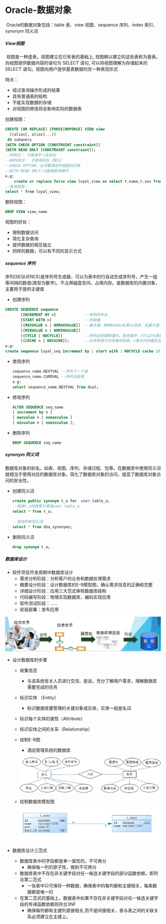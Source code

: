# Oracle-数据对象

​	Oracle的数据对象包括：table 表、view 视图、sequence 序列、index 索引、synonym 同义词

##### View视图

​	视图是一种虚表。视图建立在已有表的基础上, 视图赖以建立的这些表称为基表。向视图提供数据内容的语句为 SELECT 语句, 可以将视图理解为存储起来的 SELECT 语句。视图向用户提供基表数据的另一种表现形式

特点：

* 经过查询操作形成的结果
* 具有普通表的结构
* 不能实现数据的存储
* 对视图的修改将会影响实际的数据表

创建视图：

```sql
CREATE [OR REPLACE] [FORCE|NOFORCE] VIEW view
  [(alias[, alias]...)]
 AS subquery
[WITH CHECK OPTION [CONSTRAINT constraint]]
[WITH READ ONLY [CONSTRAINT constraint]];
--FORCE： 子查询不一定存在
--NOFORCE： 子查询存在（默认）
--CHECK OPTION：必须要满足的视图的约束
--WITH READ ONLY:只能做查询操作
e.g:
	create or replace force view loyal_view as select t.name,t.sex from t_user t;
--查询视图：
select * from loyal_view;
```

删除视图：

```sql
DROP VIEW view_name
```

视图的好处：

* 限制数据访问
* 简化复杂查询
* 提供数据的相互独立
* 同样的数据，可以有不同的显示方式

##### sequence 序列

​	序列(SEQUENCE)是序列号生成器，可以为表中的行自动生成序列号，产生一组等间隔的数值(类型为数字)。不占用磁盘空间，占用内存。是数据库的内置对象，主要用于提供主键值

* 创建序列

```sql
CREATE SEQUENCE sequence
       [INCREMENT BY n]				--序列的步长
       [START WITH n]				--开始值
       [{MAXVALUE n | NOMAXVALUE}]	--最大值，NOMAXVALUE默认选项，无最大值，10的27次方
       [{MINVALUE n | NOMINVALUE}]
       [{CYCLE | NOCYCLE}]			--序列达到限制值时，是否循环，CYCLE代表循环，
       [{CACHE n | NOCACHE}];		--对序列进行内存缓存存放，n表示内存缓存空间大小
e.g:
create sequence loyal_seq increment by 1 start with 1 NOCYCLE cache 20;
```

* 使用序列

  ```sql
  sequence_name.NEXTVAL --序列下一个值
  sequence_name.CURRVAL --序列当前值
  e.g:
  select sequence_name.NEXTVAL from dual;
  ```

* 修改序列

  ```sql
  ALTER SEQUENCE seq_name
  [ increment by n ]
  [ maxvalue n | nomaxvalue ]
  [ minvalue n | nominvalue ];
  ```

* 删除序列

  ```sql
  DROP SEQUENCE seq_name
  ```

##### synonym 同义词

​	数据库对象的别名，如表、视图、序列、存储过程、包等。在数据库中使用同义词就相当于使用对应的数据库对象。简化了数据库对象的访问，提高了数据库对象访问的安全性。

* 创建同义词

  ```sql
  create public synonym t_a for  user.table_a;
  --使用t_a时就等于使用user.table_a
  select * from t_a;
  
  --查询所有同义词
  select * from dba_synonyms;
  ```

* 删除同义词

  ```sql
  drop synonym t_a;
  ```

##### 数据库设计

* 软件项目开发周期中数据库设计
  * 需求分析阶段：分析客户的业务和数据处理需求
  * 概要设计阶段：设计数据库的E-R模型图，确认需求信息的正确和完整
  * 详细设计阶段：应用三大范式审核数据库结构
  * 代码编写阶段：物理实现数据库，编码实现应用
  * 软件测试阶段：……
  * 安装部署：发布应用

![1546525235972](img/1546525235972.png)

* 设计数据库的步骤

  * 收集信息

    * 与该系统有关人员进行交流、座谈，充分了解用户需求，理解数据库需要完成的任务

  * 标识实体 （Entity）

    * 标识数据库要管理的关键对象或实体，实体一般是名词

  * 标识每个实体的属性（Attribute）

  * 标识实体之间的关系（Relationship）

  * 绘制E-R图

    * 酒店管理系统的数据库

    ![1546525628737](img/1546525628737.png)

  * 绘制数据库模型图

    ![1546526507772](img/1546526507772.png)

* 数据库设计三范式

  * 数据库表中的字段都是单一属性的，不可再分
    * 确保每一列的原子性，做到不可再分
  * 数据库表中不存在非关键字段对任一候选关键字段的部分函数依赖，即符合第二范式
    * 一张表中只可保存一种数据，确保表中的每列都和主键相关，每条数据都是唯一的
  * 在第二范式的基础上，数据表中如果不存在非关键字段对任一候选关键字段的传递函数依赖则符合3NF
    * 确保每列都和主键列直接相关,而不是间接相关，表与表之间的关联关系必须建立在主键上。